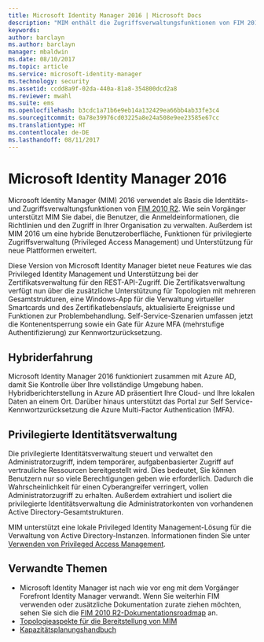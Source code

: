 ```yaml
---
title: Microsoft Identity Manager 2016 | Microsoft Docs
description: "MIM enthält die Zugriffsverwaltungsfunktionen von FIM 2010 und unterstützt Sie dabei, Benutzer, Anmeldeinformationen, Richtlinien und Zugriffe in Ihrer Organisation zu verwalten."
keywords: 
author: barclayn
ms.author: barclayn
manager: mbaldwin
ms.date: 08/10/2017
ms.topic: article
ms.service: microsoft-identity-manager
ms.technology: security
ms.assetid: ccdd8a9f-02da-440a-81a8-354800dcd2a8
ms.reviewer: mwahl
ms.suite: ems
ms.openlocfilehash: b3cdc1a71b6e9eb14a132429ea66bb4ab33fe3c4
ms.sourcegitcommit: 0a78e39976cd03225a8e24a508e9ee23585e67cc
ms.translationtype: HT
ms.contentlocale: de-DE
ms.lasthandoff: 08/11/2017
---
```

# <a name="microsoft-identity-manager-2016"></a>Microsoft Identity Manager 2016
Microsoft Identity Manager (MIM) 2016 verwendet als Basis die Identitäts- und Zugriffsverwaltungsfunktionen von [FIM 2010 R2](https://technet.microsoft.com/library/jj133885.aspx). Wie sein Vorgänger unterstützt MIM Sie dabei, die Benutzer, die Anmeldeinformationen, die Richtlinien und den Zugriff in Ihrer Organisation zu verwalten.  Außerdem ist MIM 2016 um eine hybride Benutzeroberfläche, Funktionen für privilegierte Zugriffsverwaltung (Privileged Access Management) und Unterstützung für neue Plattformen erweitert.

Diese Version von Microsoft Identity Manager bietet neue Features wie das Privileged Identity Management und Unterstützung bei der Zertifikatsverwaltung für den REST-API-Zugriff. Die Zertifikatsverwaltung verfügt nun über die zusätzliche Unterstützung für Topologien mit mehreren Gesamtstrukturen, eine Windows-App für die Verwaltung virtueller Smartcards und des Zertifikatlebenslaufs, aktualisierte Ereignisse und Funktionen zur Problembehandlung. Self-Service-Szenarien umfassen jetzt die Kontenentsperrung sowie ein Gate für Azure MFA (mehrstufige Authentifizierung) zur Kennwortzurücksetzung.

## <a name="hybrid-experience"></a>Hybriderfahrung
Microsoft Identity Manager 2016 funktioniert zusammen mit Azure AD, damit Sie Kontrolle über Ihre vollständige Umgebung haben. Hybridberichterstellung in Azure AD präsentiert Ihre Cloud- und Ihre lokalen Daten an einem Ort. Darüber hinaus unterstützt das Portal zur Self Service-Kennwortzurücksetzung die Azure Multi-Factor Authentication (MFA).

## <a name="privileged-identity-management"></a>Privilegierte Identitätsverwaltung
Die privilegierte Identitätsverwaltung steuert und verwaltet den Administratorzugriff, indem temporärer, aufgabenbasierter Zugriff auf vertrauliche Ressourcen bereitgestellt wird. Dies bedeutet, Sie können Benutzern nur so viele Berechtigungen geben wie erforderlich. Dadurch die Wahrscheinlichkeit für einen Cyberangreifer verringert, vollen Administratorzugriff zu erhalten. Außerdem extrahiert und isoliert die privilegierte Identitätsverwaltung die Administratorkonten von vorhandenen Active Directory-Gesamtstrukturen.

MIM unterstützt eine lokale Privileged Identity Management-Lösung für die Verwaltung von Active Directory-Instanzen. Informationen finden Sie unter [Verwenden von Privileged Access Management](./pam/privileged-identity-management-for-active-directory-domain-services.md).

## <a name="related-topics"></a>Verwandte Themen

- Microsoft Identity Manager ist nach wie vor eng mit dem Vorgänger Forefront Identity Manager verwandt. Wenn Sie weiterhin FIM verwenden oder zusätzliche Dokumentation zurate ziehen möchten, sehen Sie sich die [FIM 2010 R2-Dokumentationsroadmap](https://technet.microsoft.com/library/jj133885.aspx) an.
- [Topologieaspekte für die Bereitstellung von MIM](topology-considerations.md)
- [Kapazitätsplanungshandbuch](capacity-planning-guide.md)